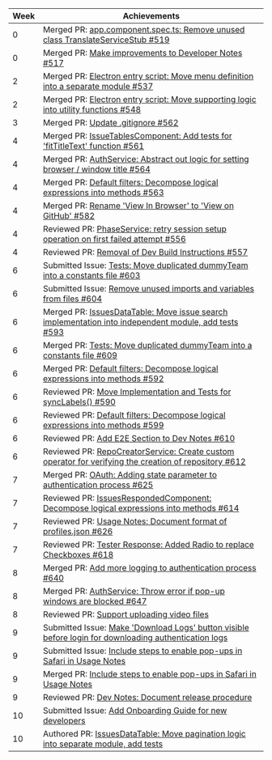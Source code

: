 Week | Achievements
---- | ------------
0 | Merged PR: [app.component.spec.ts: Remove unused class TranslateServiceStub #519](https://github.com/CATcher-org/CATcher/pull/519)
0 | Merged PR: [Make improvements to Developer Notes #517](https://github.com/CATcher-org/CATcher/pull/517)
2 | Merged PR: [Electron entry script: Move menu definition into a separate module #537](https://github.com/CATcher-org/CATcher/pull/537)
2 | Merged PR: [Electron entry script: Move supporting logic into utility functions #548](https://github.com/CATcher-org/CATcher/pull/548)
3 | Merged PR: [Update .gitignore #562](https://github.com/CATcher-org/CATcher/pull/562)
4 | Merged PR: [IssueTablesComponent: Add tests for 'fitTitleText' function #561](https://github.com/CATcher-org/CATcher/pull/561)
4 | Merged PR: [AuthService: Abstract out logic for setting browser / window title #564](https://github.com/CATcher-org/CATcher/pull/564)
4 | Merged PR: [Default filters: Decompose logical expressions into methods #563](https://github.com/CATcher-org/CATcher/pull/563)
4 | Merged PR: [Rename 'View In Browser' to 'View on GitHub' #582](https://github.com/CATcher-org/CATcher/pull/582)
4 | Reviewed PR: [PhaseService: retry session setup operation on first failed attempt #556](https://github.com/CATcher-org/CATcher/pull/556)
4 | Reviewed PR: [Removal of Dev Build Instructions #557](https://github.com/CATcher-org/CATcher/pull/557)
6 | Submitted Issue: [Tests: Move duplicated dummyTeam into a constants file #603](https://github.com/CATcher-org/CATcher/issues/603)
6 | Submitted Issue: [Remove unused imports and variables from files #604](https://github.com/CATcher-org/CATcher/issues/604)
6 | Merged PR: [IssuesDataTable: Move issue search implementation into independent module, add tests #593](https://github.com/CATcher-org/CATcher/pull/593)
6 | Merged PR: [Tests: Move duplicated dummyTeam into a constants file #609](https://github.com/CATcher-org/CATcher/pull/609)
6 | Merged PR: [Default filters: Decompose logical expressions into methods #592](https://github.com/CATcher-org/CATcher/pull/592)
6 | Reviewed PR: [Move Implementation and Tests for syncLabels() #590](https://github.com/CATcher-org/CATcher/pull/590)
6 | Reviewed PR: [Default filters: Decompose logical expressions into methods #599](https://github.com/CATcher-org/CATcher/pull/599)
6 | Reviewed PR: [Add E2E Section to Dev Notes #610](https://github.com/CATcher-org/CATcher/pull/610)
6 | Reviewed PR: [RepoCreatorService: Create custom operator for verifying the creation of repository #612](https://github.com/CATcher-org/CATcher/pull/612)
7 | Merged PR: [OAuth: Adding state parameter to authentication process #625](https://github.com/CATcher-org/CATcher/pull/625)
7 | Reviewed PR: [IssuesRespondedComponent: Decompose logical expressions into methods #614](https://github.com/CATcher-org/CATcher/pull/614)
7 | Reviewed PR: [Usage Notes: Document format of profiles.json #626](https://github.com/CATcher-org/CATcher/pull/626)
7 | Reviewed PR: [Tester Response: Added Radio to replace Checkboxes #618](https://github.com/CATcher-org/CATcher/pull/618)
8 | Merged PR: [Add more logging to authentication process #640](https://github.com/CATcher-org/CATcher/pull/640)
8 | Merged PR: [AuthService: Throw error if pop-up windows are blocked #647](https://github.com/CATcher-org/CATcher/pull/647)
8 | Reviewed PR: [Support uploading video files](https://github.com/CATcher-org/CATcher/pull/637)
9 | Submitted Issue: [Make 'Download Logs' button visible before login for downloading authentication logs](https://github.com/CATcher-org/CATcher/issues/652)
9 | Submitted Issue: [Include steps to enable pop-ups in Safari in Usage Notes](https://github.com/CATcher-org/CATcher/issues/653)
9 | Merged PR: [Include steps to enable pop-ups in Safari in Usage Notes](https://github.com/CATcher-org/CATcher/issues/653)
9 | Reviewed PR: [Dev Notes: Document release procedure](https://github.com/CATcher-org/CATcher/pull/662)
10 | Submitted Issue: [Add Onboarding Guide for new developers](https://github.com/CATcher-org/CATcher/issues/667)
10 | Authored PR: [IssuesDataTable: Move pagination logic into separate module, add tests](https://github.com/CATcher-org/CATcher/pull/668)